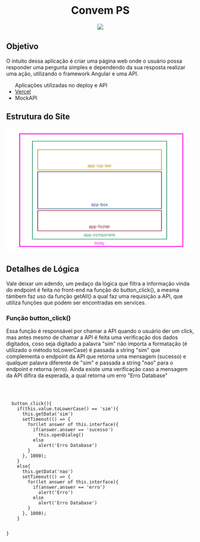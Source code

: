 <h1 align="Center">Convem PS</h1>
<p align="center">
<img src="https://img.shields.io/badge/STATUS-FINALIZADO-red"/>
</p>
<h2>Objetivo</h2>
<p>O intuito dessa aplicação é criar uma página web onde o usuário possa responder uma 
pergunta simples e dependendo da sua resposta realizar uma ação, utilizando o framework Angular e uma API.
</p>
<ul>
  Aplicações utilizadas no deploy e API
  <li>
    <a href="https://convem-ps.vercel.app/" target="_blank">Vercel</a>
  </li>
  <li>MockAPI</li>
</ul>
<h2>Estrutura do Site</h2>
<img src="https://github.com/Tonny-Francis/Projetos/blob/main/Convem-PS/Front-end/images/Hierarquia.png" width="500px">
<h2>Detalhes de Lógica</h2>
<p>
  Vale deixar um adendo, um pedaço da lógica que filtra a informação vinda do endpoint é feita no front-end na função do button_click(), 
  a mesma támbem faz uso da função getAll() a qual faz uma requisição a API, que utiliza funções que podem ser encontradas em services.
</p>
<h3>Função button_click()</h3>
<p>Essa função é responsável por chamar a API quando o usuário der um click, mas antes mesmo de chamar a API é feita uma verificação dos dados digitados, coso seja digitado a palavra "sim" não importa a formatação (é utilizado o método toLowerCase) é passada a string "sim" que complementa o endpoint da API que retorna uma mensagem (sucesso) e qualquer palavra diferente de "sim" e passada a string "nao" para o endpoint e retorna (erro). Ainda existe uma verificação caso a mensagem da API difira da esperada, a qual retorna um erro "Erro Database"</p>
<code>
  <pre>
  button_click(){
    if(this.value.toLowerCase() == 'sim'){
      this.getData('sim')
      setTimeout(() => {
        for(let answer of this.interface){
          if(answer.answer == 'sucesso')
            this.openDialog()
          else
            alert('Erro Database')
        }
      }, 1000);
    }
    else{
      this.getData('nao')
      setTimeout(() => {
        for(let answer of this.interface){
          if(answer.answer == 'erro')
            alert('Erro')
          else
            alert('Erro Database')
        }
      }, 1000);
    }

  }
  </pre>
</code>
